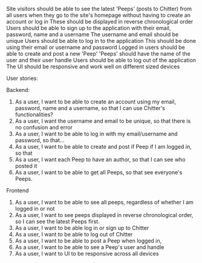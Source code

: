 Site visitors should be able to see the latest 'Peeps' (posts to Chitter) from all users when they go to the site's homepage without having to create an account or log in
These should be displayed in reverse chronological order
Users should be able to sign up to the application with their email, password, name and a username
The username and email should be unique
Users should be able to log in to the application
This should be done using their email or username and password
Logged in users should be able to create and post a new 'Peep'
'Peeps' should have the name of the user and their user handle
Users should be able to log out of the application
The UI should be responsive and work well on different sized devices

User stories:

Backend:

1. As a user, I want to be able to create an account using my email, password, name and a username, so that I can use Chitter's functionalities?
2. As a user, I want the username and email to be unique, so that there is no confusion and error
3. As a user, I want to be able to log in with my email/username and password, so that...
4. As a user, I want to be able to create and post if Peep if I am logged in, so that
5. As a user, I want each Peep to have an author, so that I can see who posted it
6. As a user, I want to be able to get all Peeps, so that see everyone's Peeps.

Frontend

1. As a user, I want to be able to see all peeps, regardless of whether I am logged in or not
2. As a user, I want to see peeps displayed in reverse chronological order, so I can see the latest Peeps first.
3. As a user, I want to be able log in or sign up to Chitter
4. As a user, I want to be able to log out of Chitter
5. As a user, I want to be able to post a Peep when logged in,
6. As a user, I want to be able to see a Peep's user and handle
7. As a user, I want to UI to be responsive across all devices
